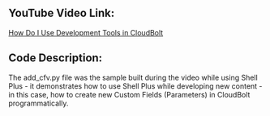 ## YouTube Video Link:

[How Do I Use Development Tools in CloudBolt](https://www.youtube.com/watch?v=FUJsBE1JnpA&list=PLGLC4DTwkytPhA7366eQ-xvWMVlf962Nk&index=5&ab_channel=CloudBoltSoftware)

## Code Description:
The add_cfv.py file was the sample built during the video while using Shell Plus - it demonstrates how to use Shell Plus while developing new content - in this case, how to create new Custom Fields (Parameters) in CloudBolt programmatically.
